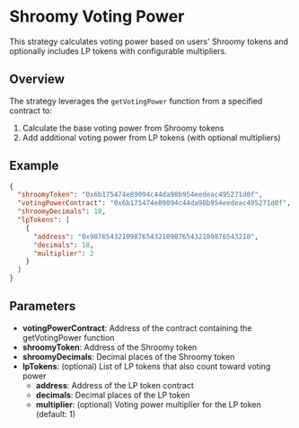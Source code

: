 # Shroomy Voting Power

This strategy calculates voting power based on users' Shroomy tokens and optionally includes LP tokens with configurable multipliers.

## Overview

The strategy leverages the `getVotingPower` function from a specified contract to:
1. Calculate the base voting power from Shroomy tokens
2. Add additional voting power from LP tokens (with optional multipliers)

## Example

```json
{
  "shroomyToken": "0x6b175474e89094c44da98b954eedeac495271d0f",
  "votingPowerContract": "0x6b175474e89094c44da98b954eedeac495271d0f",
  "shroomyDecimals": 18,
  "lpTokens": [
    {
      "address": "0x9876543210987654321098765432109876543210",
      "decimals": 18,
      "multiplier": 2
    }
  ]
}
```

## Parameters

- **votingPowerContract**: Address of the contract containing the getVotingPower function
- **shroomyToken**: Address of the Shroomy token
- **shroomyDecimals**: Decimal places of the Shroomy token
- **lpTokens**: (optional) List of LP tokens that also count toward voting power
  - **address**: Address of the LP token contract
  - **decimals**: Decimal places of the LP token
  - **multiplier**: (optional) Voting power multiplier for the LP token (default: 1)
